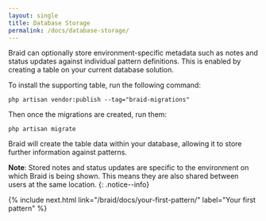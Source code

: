 ```yaml
---
layout: single
title: Database Storage
permalink: /docs/database-storage/
---
```


Braid can optionally store environment-specific metadata such as notes and status updates against individual pattern definitions. This is enabled by creating a table on your current database solution.

To install the supporting table, run the following command:

```shell
php artisan vendor:publish --tag="braid-migrations"
```

Then once the migrations are created, run them:

```shell
php artisan migrate
```

Braid will create the table data within your database, allowing it to store further information against patterns.

**Note**: Stored notes and status updates are specific to the environment on which Braid is being shown. This means they are also shared between users at the same location.
{: .notice--info}

{% include next.html link="/braid/docs/your-first-pattern/" label="Your first pattern" %}
